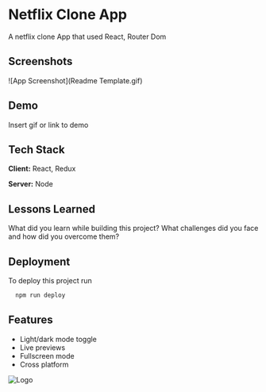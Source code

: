 
# Netflix Clone App

A netflix clone App that used React, Router Dom


## Screenshots

![App Screenshot](Readme Template.gif)


## Demo

Insert gif or link to demo


## Tech Stack

**Client:** React, Redux

**Server:** Node


## Lessons Learned

What did you learn while building this project? What challenges did you face and how did you overcome them?


## Deployment

To deploy this project run

```bash
  npm run deploy
```


## Features

- Light/dark mode toggle
- Live previews
- Fullscreen mode
- Cross platform


![Logo](https://dev-to-uploads.s3.amazonaws.com/uploads/articles/th5xamgrr6se0x5ro4g6.png)

